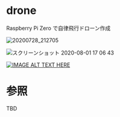 # drone
Raspberry Pi Zero で自律飛行ドローン作成


![20200728_212705](https://user-images.githubusercontent.com/12773136/88665508-af150780-d119-11ea-9215-3024a63091c2.jpg)

![スクリーンショット 2020-08-01 17 06 43](https://user-images.githubusercontent.com/12773136/89097762-be979780-d41c-11ea-82b3-c3a84aab72ab.png)

[![IMAGE ALT TEXT HERE](http://i.ytimg.com/vi/JrEqpENNYcE/hqdefault.jpg)](https://www.youtube.com/watch?v=JrEqpENNYcE)



# 参照

TBD

